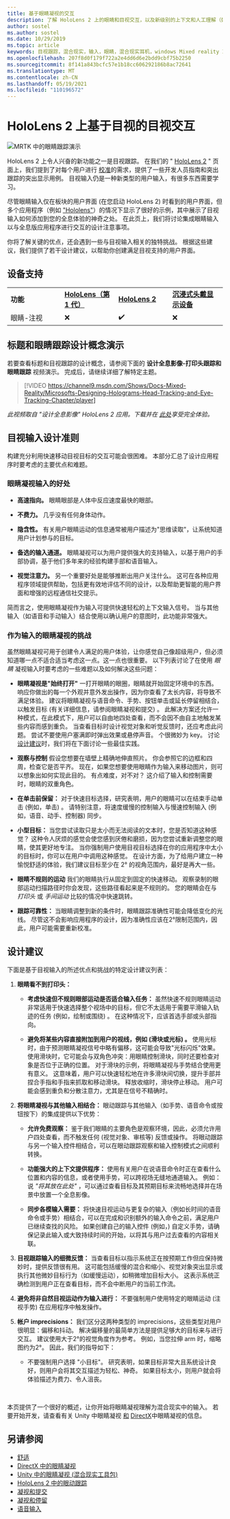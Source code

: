```yaml
---
title: 基于眼睛凝视的交互
description: 了解 HoloLens 2 上的眼睛和目视交互，以及新级别的上下文和人工理解（如果在全息体验中获得）。
author: sostel
ms.author: sostel
ms.date: 10/29/2019
ms.topic: article
keywords: 目视跟踪，混合现实，输入，眼睛，混合现实耳机，windows Mixed reality 耳机，虚拟现实耳机，HoloLens，MRTK，混合现实工具包，设计，交互
ms.openlocfilehash: 207f8d0f179f722a2e4dd6d6e2bdd9cbf75b2250
ms.sourcegitcommit: 8f141a843bcfc57e1b18cc606292186b8ac72641
ms.translationtype: MT
ms.contentlocale: zh-CN
ms.lasthandoff: 05/19/2021
ms.locfileid: "110196572"
---
```

# <a name="eye-gaze-based-interaction-on-hololens-2"></a>HoloLens 2 上基于目视的目视交互

![MRTK 中的眼睛跟踪演示](images/mrtk_et_scenemenu.jpg)

HoloLens 2 上令人兴奋的新功能之一是目视跟踪。 在我们的 " [HoloLens 2](eye-tracking.md) " 页面上，我们提到了对每个用户进行 [校准](/hololens/hololens-calibration)的需求，提供了一些开发人员指南和突出跟踪的突出显示用例。 目视输入仍是一种新类型的用户输入，有很多东西需要学习。 

尽管眼睛输入仅在板块的用户界面 (在您启动 HoloLens 2) 时看到的用户界面，但多个应用程序（例如 ["Hololens"](https://www.microsoft.com/p/mr-playground/9nb31lh723s2)）的情况下显示了很好的示例，其中展示了目视输入如何添加到您的全息体验的神奇之处。
在此页上，我们将讨论集成眼睛输入以与全息版应用程序进行交互的设计注意事项。

你将了解关键的优点，还会遇到一些与目视输入相关的独特挑战。 根据这些建议，我们提供了若干设计建议，以帮助你创建满足目视支持的用户界面。 

## <a name="device-support"></a>设备支持

<table>
<colgroup>
    <col width="25%" />
    <col width="25%" />
    <col width="25%" />
    <col width="25%" />
</colgroup>
<tr>
     <td><strong>功能</strong></td>
     <td><a href="/hololens/hololens1-hardware"><strong>HoloLens（第 1 代）</strong></a></td>
     <td><a href="https://docs.microsoft.com/hololens/hololens2-hardware"><strong>HoloLens 2</strong></td>
     <td><a href="../discover/immersive-headset-hardware-details.md"><strong>沉浸式头戴显示设备</strong></a></td>
</tr>
<tr>
     <td>眼睛-注视</td>
     <td>❌</td>
     <td>✔️</td>
     <td>❌</td>
</tr>
</table>

## <a name="head-and-eye-tracking-design-concepts-demo"></a>标题和眼睛跟踪设计概念演示

若要查看标题和目视跟踪的设计概念，请参阅下面的 **设计全息影像-打印头跟踪和眼睛跟踪** 视频演示。 完成后，请继续详细了解特定主题。

> [!VIDEO https://channel9.msdn.com/Shows/Docs-Mixed-Reality/Microsofts-Designing-Holograms-Head-Tracking-and-Eye-Tracking-Chapter/player]

*此视频取自 "设计全息影像" HoloLens 2 应用。下载并在 [此处](https://aka.ms/dhapp)享受完全体验。*

## <a name="eye-gaze-input-design-guidelines"></a>目视输入设计准则

构建充分利用快速移动目视目标的交互可能会很困难。 本部分汇总了设计应用程序时要考虑的主要优点和难题。 

### <a name="benefits-of-eye-gaze-input"></a>眼睛凝视输入的好处

- **高速指向。** 眼睛眼部是人体中反应速度最快的眼部。 

- **不费力。** 几乎没有任何身体动作。 

- **隐含性。** 有关用户眼睛运动的信息通常被用户描述为"思维读取"，让系统知道用户计划参与的目标。 

- **备选的输入通道。** 眼睛凝视可以为用户提供强大的支持输入，以基于用户的手部协调，基于他们多年来的经验构建手部和语音输入。

- **视觉注意力。** 另一个重要好处是能够推断出用户关注什么。 这可在各种应用程序领域提供帮助，包括更有效地评估不同的设计，以及帮助更智能的用户界面和增强的远程通信社交提示。

简而言之，使用眼睛凝视作为输入可提供快速轻松的上下文输入信号。 当与其他输入（如语音和手动输入）结合使用以确认用户的意图时，此功能非常强大。


### <a name="challenges-of-eye-gaze-as-an-input"></a>作为输入的眼睛凝视的挑战

虽然眼睛凝视可用于创建令人满足的用户体验，让你感觉自己像超级用户，但必须知道哪一点不适合适当考虑这一点。这一点也很重要。 以下列表讨论了在使用 *眼睛* 凝视输入时要考虑的一些难题以及如何解决这些问题： 

- **眼睛凝视是"始终打开"** 一打开眼睛的眼圈，眼睛就开始固定环境中的东西。 响应你做出的每一个外观并意外发出操作，因为你查看了太长内容，将导致不满足体验。
建议将眼睛凝视与语音命令、手势、按钮单击或延长停留相结合，以触发目标 (有关详细信息，请参阅眼睛凝视和提交) 。 [](gaze-and-commit-eyes.md)
此解决方案还允许一种模式，在此模式下，用户可以自由地四处查看，而不会因不由自主地触发某些内容而感到重负。 当查看目标时设计视觉对象和听觉反馈时，还应考虑此问题。
尝试不要使用户塞满即时弹出效果或悬停声音。 个很微妙为 key。 讨论 [设计建议](eye-gaze-interaction.md#design-recommendations)时，我们将在下面讨论一些最佳实践。

- **观察与控制** 假设您想要在墙壁上精确地伸直照片。 你会参照它的边框和四周，检查它是否平齐。 现在，如果您想要使用眼睛作为输入来移动图片，则可以想象出如何实现此目的。 有点难度，对不对？ 这介绍了输入和控制需要时，眼睛的双重角色。 

- **在单击前保留：** 对于快速目标选择，研究表明，用户的眼睛可以在结束手动单击 (例如，单击) 。 请特别注意，将速度缓慢的控制输入与慢速控制输入 (例如，语音、动手、控制器) 同步。

- **小型目标：** 当您尝试读取只是太小而无法阅读的文本时，您是否知道这种感觉？ 这种令人厌烦的感觉会使您感到厌倦和磨损，因为您尝试重新调整您的眼睛，使其更好地专注。
当你强制用户使用目视目标选择在你的应用程序中太小的目标时，你可以在用户中调用这种感觉。
在设计方面，为了给用户建立一种愉悦舒适的体验，我们建议目标至少在 2° 的视角范围内，最好是再大一些。

- **眼睛不规则的运动** 我们的眼睛执行从固定到固定的快速移动。 观察录制的眼部运动扫描路径时你会发现，这些路径看起来是不规则的。 您的眼睛会在与 *打印头* 或 *手间运动* 比较的情况中快速跳转。  

- **跟踪可靠性：** 当眼睛调整到新的条件时，眼睛跟踪准确性可能会降低变化的光线。
尽管这不会影响应用程序的设计，因为准确性应该在2°限制范围内，因此，用户可能需要重新校准。 


## <a name="design-recommendations"></a>设计建议
下面是基于目视输入的所述优点和挑战的特定设计建议列表：

1. **眼睛看不到打印头：**
    - **考虑快速但不规则眼部运动是否适合输入任务：** 虽然快速不规则眼睛运动非常适用于快速选择整个视场中的目标，但它不太适用于需要平滑输入轨迹的任务 (例如，绘制或围绕) 。 在这种情况下，应该首选手部或头部指向。
  
    - **避免将某些内容直接附加到用户的视线，例如 (滑块或光标) 。**
使用光标时，由于预测眼睛凝视信号中略有偏移，这可能会导致"光标闪烁"效果。 使用滑块时，它可能会与双角色冲突：用眼睛控制滑块，同时还要检查对象是否位于正确的位置。 对于滑块的示例，将眼睛凝视与手势结合使用更有意义。 这意味着，用户可以快速轻松地在许多滑块间切换，提升手部并捏合手指和手指来抓取和移动滑块。 释放收缩时，滑块停止移动。 用户可能会感到重负和分散注意力，尤其是在信号不精确时。 
  
2. **将眼睛凝视与其他输入相结合：** 眼动跟踪与其他输入（如手势、语音命令或按钮按下）的集成提供以下优势：
    - **允许免费观察：** 鉴于我们眼睛的主要角色是观察环境，因此，必须允许用户四处查看，而不触发任何 (视觉对象、审核等) 反馈或操作。 
    将眼动跟踪与另一个输入控件相结合，可以在眼动跟踪观察和输入控制模式之间顺利转换。
  
    - **功能强大的上下文提供程序：** 使用有关用户在说语音命令时正在查看什么位置和内容的信息，或者使用手势，可以跨视场无缝地通道输入。 例如：说 _"将其放在此处"_ ，可以通过查看目标及其预期目标来流畅地选择并在场景中放置一个全息影像。 

    - **同步各模输入需要：** 将快速目视运动与更复杂的输入（例如长时间的语音命令或手势）相结合，可以在完成和识别额外的输入命令之前，满足用户已继续查找的风险。 如果创建自己的输入控件 (例如，) 自定义手势，请确保记录此输入或大致持续时间的开始，以将其与用户过去查看的内容相关联。
    
3. **目视跟踪输入的细微反馈：** 当查看目标以指示系统正在按预期工作但应保持微妙时，提供反馈很有用。 这可能包括缓慢的混合和缩小、视觉对象突出显示或执行其他微妙目标行为（如缓慢运动），如稍微增加目标大小。 这表示系统正确检测到用户正在查看目标，而不会中断用户的当前工作流。 

4. **避免将非自然目视运动作为输入进行：** 不要强制用户使用特定的眼睛运动 (注视手势) 在应用程序中触发操作。

5. **帐户 imprecisions：** 我们区分这两种类型的 imprecisions，这些类型对用户很明显：偏移和抖动。 解决偏移量的最简单方法是提供足够大的目标来与进行交互。 建议使用大于2°的视觉角度作为参考。 例如，当您拉伸 arm 时，缩略图约为2°。 因此，我们的指导如下：
    - 不要强制用户选择 "小目标"。 研究表明，如果目标非常大且系统设计良好，则用户会将其交互描述为轻松、神奇。 如果目标太小，则用户就会将体验描述为费力、令人沮丧。
  
<br>

本页提供了一个很好的概述，让你开始将眼睛凝视理解为混合现实中的输入。 若要开始开发，请查看有关 Unity 中眼睛凝视 [和](https://aka.ms/mrtk-eyes) [DirectX](../develop/native/gaze-in-directx.md)中眼睛凝视的信息。


## <a name="see-also"></a>另请参阅
* [舒适](comfort.md)
* [DirectX 中的眼睛凝视](../develop/native/gaze-in-directx.md)
* [Unity 中的眼睛凝视 (混合现实工具包) ](https://aka.ms/mrtk-eyes)
* [HoloLens 2 中的眼动跟踪](eye-tracking.md)
* [凝视和提交](gaze-and-commit.md)
* [凝视和停留](gaze-and-dwell.md)
* [语音输入](../out-of-scope/voice-design.md)